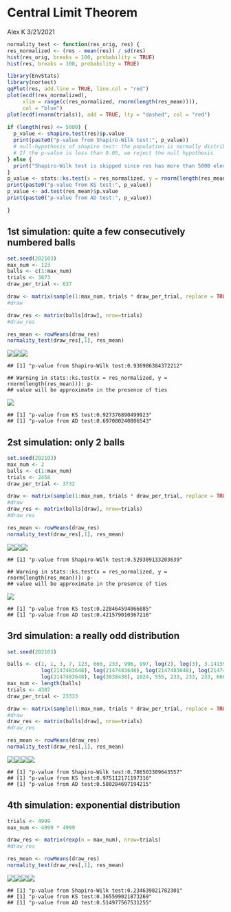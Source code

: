 Central Limit Theorem
================
Alex K
3/21/2021

``` r
normality_test <- function(res_orig, res) {
res_normalized <- (res - mean(res)) / sd(res)
hist(res_orig, breaks = 100, probability = TRUE)
hist(res, breaks = 100, probability = TRUE)

library(EnvStats)
library(nortest)
qqPlot(res, add.line = TRUE, line.col = "red")
plot(ecdf(res_normalized),  
     xlim = range(c(res_normalized, rnorm(length(res_mean)))),  
     col = "blue") 
plot(ecdf(rnorm(trials)), add = TRUE, lty = "dashed", col = "red") 
  
if (length(res) <= 5000) {
  p_value <- shapiro.test(res)$p.value
  print(paste0("p-value from Shapiro-Wilk test:", p_value))
  # null-hypothesis of shapiro test: the population is normally distributed
  # If the p-value is less than 0.05, we reject the null hypothesis
} else {
  print("Shapiro-Wilk test is skipped since res has more than 5000 elements")
}
p_value <- stats::ks.test(x = res_normalized, y = rnorm(length(res_mean)))$p.value
print(paste0("p-value from KS test:", p_value))
p_value <- ad.test(res_mean)$p.value
print(paste0("p-value from AD test:", p_value))

}
```

## 1st simulation: quite a few consecutively numbered balls

``` r
set.seed(202103)
max_num <- 123
balls <- c(1:max_num)
trials <- 3873
draw_per_trial <- 637

draw <- matrix(sample(1:max_num, trials * draw_per_trial, replace = TRUE), nrow=trials)
#draw

draw_res <- matrix(balls[draw], nrow=trials)
#draw_res

res_mean <- rowMeans(draw_res)
normality_test(draw_res[,1], res_mean)
```

![](central-limit-theorem-simulation_files/figure-gfm/unnamed-chunk-2-1.png)<!-- -->![](central-limit-theorem-simulation_files/figure-gfm/unnamed-chunk-2-2.png)<!-- -->![](central-limit-theorem-simulation_files/figure-gfm/unnamed-chunk-2-3.png)<!-- -->

    ## [1] "p-value from Shapiro-Wilk test:0.936986384372212"

    ## Warning in stats::ks.test(x = res_normalized, y = rnorm(length(res_mean))): p-
    ## value will be approximate in the presence of ties

![](central-limit-theorem-simulation_files/figure-gfm/unnamed-chunk-2-4.png)<!-- -->

    ## [1] "p-value from KS test:0.927376890499923"
    ## [1] "p-value from AD test:0.697080240806543"

## 2st simulation: only 2 balls

``` r
set.seed(202103)
max_num <- 2
balls <- c(1:max_num)
trials <- 2458
draw_per_trial <- 3732

draw <- matrix(sample(1:max_num, trials * draw_per_trial, replace = TRUE), nrow=trials)
#draw
draw_res <- matrix(balls[draw], nrow=trials)
#draw_res

res_mean <- rowMeans(draw_res)
normality_test(draw_res[,1], res_mean)
```

![](central-limit-theorem-simulation_files/figure-gfm/unnamed-chunk-3-1.png)<!-- -->![](central-limit-theorem-simulation_files/figure-gfm/unnamed-chunk-3-2.png)<!-- -->![](central-limit-theorem-simulation_files/figure-gfm/unnamed-chunk-3-3.png)<!-- -->

    ## [1] "p-value from Shapiro-Wilk test:0.529309133203639"

    ## Warning in stats::ks.test(x = res_normalized, y = rnorm(length(res_mean))): p-
    ## value will be approximate in the presence of ties

![](central-limit-theorem-simulation_files/figure-gfm/unnamed-chunk-3-4.png)<!-- -->

    ## [1] "p-value from KS test:0.228464594066885"
    ## [1] "p-value from AD test:0.421579010367216"

## 3rd simulation: a really odd distribution

``` r
set.seed(202103)

balls <- c(1, 1, 3, 7, 123, 666, 233, 996, 997, log(2), log(3), 3.14159, exp(1),
           log(2147483648), log(2147483648), log(2147483648), log(2147483648),
           log(2147483648), log(3838438), 1024, 555, 233, 233, 233, 666, 666)
max_num <- length(balls)
trials <- 4387
draw_per_trial <- 23333

draw <- matrix(sample(1:max_num, trials * draw_per_trial, replace = TRUE), nrow=trials)
#draw
draw_res <- matrix(balls[draw], nrow=trials)
#draw_res

res_mean <- rowMeans(draw_res)
normality_test(draw_res[,1], res_mean)
```

![](central-limit-theorem-simulation_files/figure-gfm/unnamed-chunk-4-1.png)<!-- -->![](central-limit-theorem-simulation_files/figure-gfm/unnamed-chunk-4-2.png)<!-- -->![](central-limit-theorem-simulation_files/figure-gfm/unnamed-chunk-4-3.png)<!-- -->![](central-limit-theorem-simulation_files/figure-gfm/unnamed-chunk-4-4.png)<!-- -->

    ## [1] "p-value from Shapiro-Wilk test:0.786503309643557"
    ## [1] "p-value from KS test:0.975112171197316"
    ## [1] "p-value from AD test:0.580284697194215"

## 4th simulation: exponential distribution

``` r
trials <- 4999
max_num <- 4999 * 4999

draw_res <- matrix(rexp(n = max_num), nrow=trials)
#draw_res

res_mean <- rowMeans(draw_res)
normality_test(draw_res[,1], res_mean)
```

![](central-limit-theorem-simulation_files/figure-gfm/unnamed-chunk-5-1.png)<!-- -->![](central-limit-theorem-simulation_files/figure-gfm/unnamed-chunk-5-2.png)<!-- -->![](central-limit-theorem-simulation_files/figure-gfm/unnamed-chunk-5-3.png)<!-- -->![](central-limit-theorem-simulation_files/figure-gfm/unnamed-chunk-5-4.png)<!-- -->

    ## [1] "p-value from Shapiro-Wilk test:0.234639021782301"
    ## [1] "p-value from KS test:0.365599021873269"
    ## [1] "p-value from AD test:0.514977567531255"
